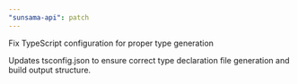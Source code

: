```yaml
---
"sunsama-api": patch
---
```


Fix TypeScript configuration for proper type generation

Updates tsconfig.json to ensure correct type declaration file generation and build output structure.